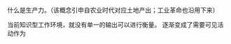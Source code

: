 
什么是生产力。（该概念引申自农业时代对应土地产出；工业革命也沿用下来）

当前知识型工作环境，就没有单一的输出可以进行衡量。
逐渐变成了需要可见活动作为





































